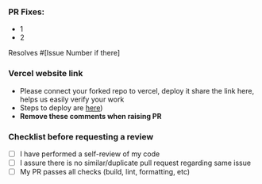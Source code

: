 ### PR Fixes:
- 1
- 2

Resolves #[Issue Number if there] 

### Vercel website link
- Please connect your forked repo to vercel, deploy it share the link here, helps us easily verify your work
- Steps to deploy are [here](https://github.com/strkfarm/starkfarm-client/blob/dev/docs/vercel-deployment.md))
- **Remove these comments when raising PR**


### Checklist before requesting a review
- [ ] I have performed a self-review of my code
- [ ] I assure there is no similar/duplicate pull request regarding same issue
- [ ] My PR passes all checks (build, lint, formatting, etc)
